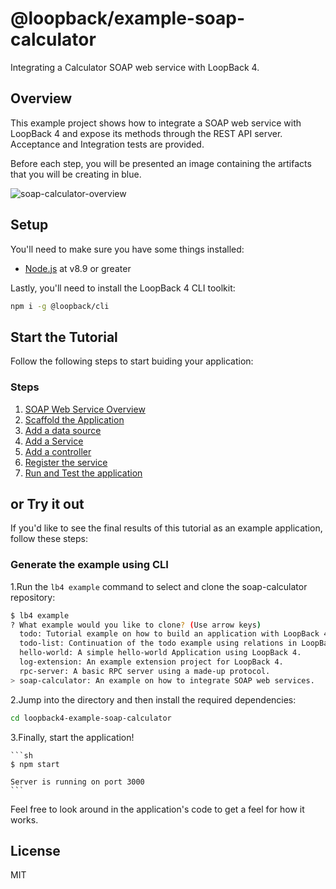 # @loopback/example-soap-calculator

Integrating a Calculator SOAP web service with LoopBack 4.

## Overview

This example project shows how to integrate a SOAP web service with LoopBack 4
and expose its methods through the REST API server. Acceptance and Integration
tests are provided.

Before each step, you will be presented an image containing the artifacts that
you will be creating in blue.

![soap-calculator-overview](https://loopback.io/pages/en/lb4/imgs/loopback-example-soap-calculator_figure1.png)

## Setup

You'll need to make sure you have some things installed:

- [Node.js](https://nodejs.org/en/) at v8.9 or greater

Lastly, you'll need to install the LoopBack 4 CLI toolkit:

```sh
npm i -g @loopback/cli
```

## Start the Tutorial

Follow the following steps to start buiding your application:

### Steps

1. [SOAP Web Service Overview](https://loopback.io/doc/en/lb4/soap-calculator-tutorial-web-service-overview.html)
2. [Scaffold the Application](https://loopback.io/doc/en/lb4/soap-calculator-tutorial-scaffolding.html)
3. [Add a data source](https://loopback.io/doc/en/lb4/soap-calculator-tutorial-add-datasource.html)
4. [Add a Service](https://loopback.io/doc/en/lb4/soap-calculator-tutorial-add-service.html)
5. [Add a controller](https://loopback.io/doc/en/lb4/soap-calculator-tutorial-add-controller.html)
6. [Register the service](https://loopback.io/doc/en/lb4/soap-calculator-tutorial-make-service-available.md)
7. [Run and Test the application](https://loopback.io/doc/en/lb4/soap-calculator-run-and-and-test.md)

## or Try it out

If you'd like to see the final results of this tutorial as an example
application, follow these steps:

### Generate the example using CLI

1.Run the `lb4 example` command to select and clone the soap-calculator
repository:

```sh
$ lb4 example
? What example would you like to clone? (Use arrow keys)
  todo: Tutorial example on how to build an application with LoopBack 4.
  todo-list: Continuation of the todo example using relations in LoopBack 4.
  hello-world: A simple hello-world Application using LoopBack 4.
  log-extension: An example extension project for LoopBack 4.
  rpc-server: A basic RPC server using a made-up protocol.
> soap-calculator: An example on how to integrate SOAP web services.
```

2.Jump into the directory and then install the required dependencies:

```sh
cd loopback4-example-soap-calculator
```

3.Finally, start the application!

    ```sh
    $ npm start

    Server is running on port 3000
    ```

Feel free to look around in the application's code to get a feel for how it
works.

## License

MIT
